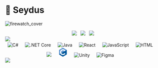 # 🌟 Seydus

![firewatch_cover](https://github.com/Seydus/Seydus/assets/36193712/7a9d2bbb-febf-40cf-9408-dff5e760bcb0)


<div align="center">
  <a href="https://www.linkedin.com/in/weljohncatanpatan/" style="margin-bottom: 10px">
    <img src="https://img.shields.io/badge/LinkedIn-%230077B5.svg?logo=linkedin&logoColor=white" /></a>&nbsp;&nbsp;
  <a href="https://twitter.com/saidusdev" style="margin-bottom: 10px">
    <img src="https://img.shields.io/badge/Twitter-%231DA1F2.svg?logo=Twitter&logoColor=white" /></a>&nbsp;&nbsp;
  <a href="Saidus#1008" style="margin-bottom: 10px">
    <img src="https://img.shields.io/badge/Discord-%237289DA.svg?logo=discord&logoColor=white" /></a>
</div>

<img src="https://user-images.githubusercontent.com/73097560/115834477-dbab4500-a447-11eb-908a-139a6edaec5c.gif" style="max-width: 100%; display: inline-block;">

<div align="center">
    <img alt="C#" width="30px" style="padding-right:10px;" src="https://static.cdnlogo.com/logos/c/68/c-sharp-800x800.png" />&nbsp;&nbsp;
    <img alt=".NET Core" width="30px" style="padding-right:10px;" src="https://upload.wikimedia.org/wikipedia/commons/e/ee/.NET_Core_Logo.svg" />&nbsp;&nbsp;
    <img alt="Java" width="30px" style="padding-right:10px;" src="https://www.kloia.com/hubfs/java-1.png" />&nbsp;&nbsp;
    <img alt="React" width="30px" style="padding-right:10px;" src="https://assets-global.website-files.com/62038ffc9cd2db4558e3c7b7/623b38335c7b880db9eff54d_react.svg" />&nbsp;&nbsp;
    <img alt="JavaScript" width="30px" style="padding-right:10px;" src="https://cdn.jsdelivr.net/gh/devicons/devicon/icons/javascript/javascript-plain.svg" />&nbsp;&nbsp;
    <img alt="HTML" width="30px" style="padding-right:10px;" src="https://cdn.jsdelivr.net/gh/devicons/devicon/icons/html5/html5-plain.svg" />&nbsp;&nbsp;
    <img lt="CSS" width="30px" style="padding-right:10px;" src="https://cdn.jsdelivr.net/gh/devicons/devicon/icons/css3/css3-plain.svg" />&nbsp;&nbsp;
    <img alt="C" width="30px" style="padding-right:10px;" src="https://raw.githubusercontent.com/devicons/devicon/master/icons/c/c-original.svg" />&nbsp;&nbsp;
    <img alt="Unity" width="30px" style="padding-right:10px;" src="https://www.vectorlogo.zone/logos/unity3d/unity3d-icon.svg" />&nbsp;&nbsp;
    <img alt="Figma" width="30px" style="padding-right:10px;" src="https://www.vectorlogo.zone/logos/figma/figma-icon.svg" />&nbsp;&nbsp;
</div>

<img src="https://user-images.githubusercontent.com/73097560/115834477-dbab4500-a447-11eb-908a-139a6edaec5c.gif" style="max-width: 100%; display: inline-block;">
